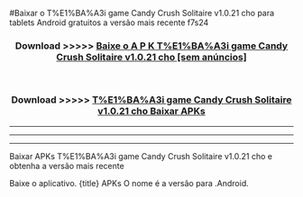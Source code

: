 #Baixar o T%E1%BA%A3i game Candy Crush Solitaire v1.0.21 cho   para tablets Android gratuitos a versão mais recente f7s24


<div align="center">
<h3>Download >>>>> <a href="https://pt-web.web.app/?pt= T%E1%BA%A3i game Candy Crush Solitaire v1.0.21 cho ">Baixe o A P K T%E1%BA%A3i game Candy Crush Solitaire v1.0.21 cho  [sem anúncios]</a></h3><br>

<h3>Download >>>>> <a href="https://pt-web.web.app/?pt= T%E1%BA%A3i game Candy Crush Solitaire v1.0.21 cho ">T%E1%BA%A3i game Candy Crush Solitaire v1.0.21 cho  Baixar APKs</a></h3>
</div>

----------------------------------------------------------

----------------------------------------------------------

----------------------------------------------------------

Baixar APKs T%E1%BA%A3i game Candy Crush Solitaire v1.0.21 cho  e obtenha a versão mais recente

Baixe o aplicativo. {title} APKs O nome é a versão para .Android.


